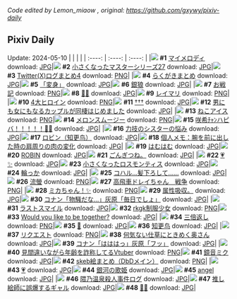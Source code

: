*Code edited by Lemon_miaow , original: https://github.com/gxywy/pixiv-daily*
## Pixiv Daily 
Update: 2024-05-10
|      |      |      |
| :----: | :----: | :----: |
|![](https://pximg.lemonmiaow.xyz/c/240x480/img-master/img/2024/05/08/00/00/23/118532273_p0_master1200.jpg) **#1** [マイメロディ](https://www.pixiv.net/artworks/118532273) download: [JPG](https://pximg.lemonmiaow.xyz/img-original/img/2024/05/08/00/00/23/118532273_p0.jpg)|![](https://pximg.lemonmiaow.xyz/c/240x480/img-master/img/2024/05/08/01/05/17/118534492_p0_master1200.jpg) **#2** [小さくなったマスターシリーズ27](https://www.pixiv.net/artworks/118534492) download: [JPG](https://pximg.lemonmiaow.xyz/img-original/img/2024/05/08/01/05/17/118534492_p0.jpg)|![](https://pximg.lemonmiaow.xyz/c/240x480/img-master/img/2024/05/08/00/09/46/118532831_p0_master1200.jpg) **#3** [Twitter(Ⅹ)ログまとめ4](https://www.pixiv.net/artworks/118532831) download: [PNG](https://pximg.lemonmiaow.xyz/img-original/img/2024/05/08/00/09/46/118532831_p0.png)|
|![](https://pximg.lemonmiaow.xyz/c/240x480/img-master/img/2024/05/08/06/00/24/118538361_p0_master1200.jpg) **#4** [らくがきまとめ](https://www.pixiv.net/artworks/118538361) download: [JPG](https://pximg.lemonmiaow.xyz/img-original/img/2024/05/08/06/00/24/118538361_p0.jpg)|![](https://pximg.lemonmiaow.xyz/c/240x480/img-master/img/2024/05/08/00/00/21/118532258_p0_master1200.jpg) **#5** [「変身」](https://www.pixiv.net/artworks/118532258) download: [JPG](https://pximg.lemonmiaow.xyz/img-original/img/2024/05/08/00/00/21/118532258_p0.jpg)|![](https://pximg.lemonmiaow.xyz/c/240x480/img-master/img/2024/05/08/00/42/02/118533867_p0_master1200.jpg) **#6** [銀狼](https://www.pixiv.net/artworks/118533867) download: [JPG](https://pximg.lemonmiaow.xyz/img-original/img/2024/05/08/00/42/02/118533867_p0.jpg)|
|![](https://pximg.lemonmiaow.xyz/c/240x480/img-master/img/2024/05/08/21/41/41/118554465_p0_master1200.jpg) **#7** [お戦記](https://www.pixiv.net/artworks/118554465) download: [PNG](https://pximg.lemonmiaow.xyz/img-original/img/2024/05/08/21/41/41/118554465_p0.png)|![](https://pximg.lemonmiaow.xyz/c/240x480/img-master/img/2024/05/08/13/28/43/118544263_p0_master1200.jpg) **#8** [💜✨](https://www.pixiv.net/artworks/118544263) download: [JPG](https://pximg.lemonmiaow.xyz/img-original/img/2024/05/08/13/28/43/118544263_p0.jpg)|![](https://pximg.lemonmiaow.xyz/c/240x480/img-master/img/2024/05/08/00/00/11/118532210_p0_master1200.jpg) **#9** [レイマリ](https://www.pixiv.net/artworks/118532210) download: [PNG](https://pximg.lemonmiaow.xyz/img-original/img/2024/05/08/00/00/11/118532210_p0.png)|
|![](https://pximg.lemonmiaow.xyz/c/240x480/img-master/img/2024/05/08/00/00/06/118532182_p0_master1200.jpg) **#10** [4大ヒロイン](https://www.pixiv.net/artworks/118532182) download: [PNG](https://pximg.lemonmiaow.xyz/img-original/img/2024/05/08/00/00/06/118532182_p0.png)|![](https://pximg.lemonmiaow.xyz/c/240x480/img-master/img/2024/05/08/01/06/54/118534536_p0_master1200.jpg) **#11** [†††](https://www.pixiv.net/artworks/118534536) download: [JPG](https://pximg.lemonmiaow.xyz/img-original/img/2024/05/08/01/06/54/118534536_p0.jpg)|![](https://pximg.lemonmiaow.xyz/c/240x480/img-master/img/2024/05/09/00/00/32/118559162_p0_master1200.jpg) **#12** [男にも女にもなるカップルが同棲はじめました](https://www.pixiv.net/artworks/118559162) download: [JPG](https://pximg.lemonmiaow.xyz/img-original/img/2024/05/09/00/00/32/118559162_p0.jpg)|
|![](https://pximg.lemonmiaow.xyz/c/240x480/img-master/img/2024/05/09/20/30/05/118578333_p0_master1200.jpg) **#13** [ねこアイス](https://www.pixiv.net/artworks/118578333) download: [PNG](https://pximg.lemonmiaow.xyz/img-original/img/2024/05/09/20/30/05/118578333_p0.png)|![](https://pximg.lemonmiaow.xyz/c/240x480/img-master/img/2024/05/08/21/25/55/118553958_p0_master1200.jpg) **#14** [メロンスムージー](https://www.pixiv.net/artworks/118553958) download: [PNG](https://pximg.lemonmiaow.xyz/img-original/img/2024/05/08/21/25/55/118553958_p0.png)|![](https://pximg.lemonmiaow.xyz/c/240x480/img-master/img/2024/05/09/03/14/52/118563327_p0_master1200.jpg) **#15** [咲希ﾁｬﾝハピバ！！！！！🎂🎉](https://www.pixiv.net/artworks/118563327) download: [JPG](https://pximg.lemonmiaow.xyz/img-original/img/2024/05/09/03/14/52/118563327_p0.jpg)|
|![](https://pximg.lemonmiaow.xyz/c/240x480/img-master/img/2024/05/09/19/31/55/118576770_p0_master1200.jpg) **#16** [力技のシスターの悩み](https://www.pixiv.net/artworks/118576770) download: [JPG](https://pximg.lemonmiaow.xyz/img-original/img/2024/05/09/19/31/55/118576770_p0.jpg)|![](https://pximg.lemonmiaow.xyz/c/240x480/img-master/img/2024/05/08/00/00/44/118532366_p0_master1200.jpg) **#17** [ロビン（知更鸟）](https://www.pixiv.net/artworks/118532366) download: [JPG](https://pximg.lemonmiaow.xyz/img-original/img/2024/05/08/00/00/44/118532366_p0.jpg)|![](https://pximg.lemonmiaow.xyz/c/240x480/img-master/img/2024/05/09/06/00/05/118564847_p0_master1200.jpg) **#18** [個人メモ：腕を前に出した時の肩周りの肉の変化](https://www.pixiv.net/artworks/118564847) download: [JPG](https://pximg.lemonmiaow.xyz/img-original/img/2024/05/09/06/00/05/118564847_p0.jpg)|
|![](https://pximg.lemonmiaow.xyz/c/240x480/img-master/img/2024/05/09/00/00/08/118559040_p0_master1200.jpg) **#19** [はむはむ](https://www.pixiv.net/artworks/118559040) download: [JPG](https://pximg.lemonmiaow.xyz/img-original/img/2024/05/09/00/00/08/118559040_p0.jpg)|![](https://pximg.lemonmiaow.xyz/c/240x480/img-master/img/2024/05/09/16/57/50/118573331_p0_master1200.jpg) **#20** [ROBIN](https://www.pixiv.net/artworks/118573331) download: [JPG](https://pximg.lemonmiaow.xyz/img-original/img/2024/05/09/16/57/50/118573331_p0.jpg)|![](https://pximg.lemonmiaow.xyz/c/240x480/img-master/img/2024/05/09/04/43/17/118564176_p0_master1200.jpg) **#21** [ごんぎつね。](https://www.pixiv.net/artworks/118564176) download: [JPG](https://pximg.lemonmiaow.xyz/img-original/img/2024/05/09/04/43/17/118564176_p0.jpg)|
|![](https://pximg.lemonmiaow.xyz/c/240x480/img-master/img/2024/05/09/14/00/23/118570786_p0_master1200.jpg) **#22** [💗✨](https://www.pixiv.net/artworks/118570786) download: [JPG](https://pximg.lemonmiaow.xyz/img-original/img/2024/05/09/14/00/23/118570786_p0.jpg)|![](https://pximg.lemonmiaow.xyz/c/240x480/img-master/img/2024/05/08/10/35/28/118541626_p0_master1200.jpg) **#23** [小さくなったロスモンティス](https://www.pixiv.net/artworks/118541626) download: [JPG](https://pximg.lemonmiaow.xyz/img-original/img/2024/05/08/10/35/28/118541626_p0.jpg)|![](https://pximg.lemonmiaow.xyz/c/240x480/img-master/img/2024/05/08/13/25/52/118544223_p0_master1200.jpg) **#24** [輪っか](https://www.pixiv.net/artworks/118544223) download: [JPG](https://pximg.lemonmiaow.xyz/img-original/img/2024/05/08/13/25/52/118544223_p0.jpg)|
|![](https://pximg.lemonmiaow.xyz/c/240x480/img-master/img/2024/05/08/00/00/23/118532271_p0_master1200.jpg) **#25** [コハル…髪下ろして……](https://www.pixiv.net/artworks/118532271) download: [JPG](https://pximg.lemonmiaow.xyz/img-original/img/2024/05/08/00/00/23/118532271_p0.jpg)|![](https://pximg.lemonmiaow.xyz/c/240x480/img-master/img/2024/05/08/13/13/29/118544049_p0_master1200.jpg) **#26** [流螢](https://www.pixiv.net/artworks/118544049) download: [PNG](https://pximg.lemonmiaow.xyz/img-original/img/2024/05/08/13/13/29/118544049_p0.png)|![](https://pximg.lemonmiaow.xyz/c/240x480/img-master/img/2024/05/08/18/00/49/118548708_p0_master1200.jpg) **#27** [高飛車ドレイちゃん　戦争](https://www.pixiv.net/artworks/118548708) download: [PNG](https://pximg.lemonmiaow.xyz/img-original/img/2024/05/08/18/00/49/118548708_p0.png)|
|![](https://pximg.lemonmiaow.xyz/c/240x480/img-master/img/2024/05/08/01/04/34/118534479_p0_master1200.jpg) **#28** [ミカちゃん！✨](https://www.pixiv.net/artworks/118534479) download: [PNG](https://pximg.lemonmiaow.xyz/img-original/img/2024/05/08/01/04/34/118534479_p0.png)|![](https://pximg.lemonmiaow.xyz/c/240x480/img-master/img/2024/05/08/13/44/26/118544477_p0_master1200.jpg) **#29** [属性吸収。](https://www.pixiv.net/artworks/118544477) download: [JPG](https://pximg.lemonmiaow.xyz/img-original/img/2024/05/08/13/44/26/118544477_p0.jpg)|![](https://pximg.lemonmiaow.xyz/c/240x480/img-master/img/2024/05/08/15/07/54/118545691_p0_master1200.jpg) **#30** [コナン「物騒だな…」灰原「毎日でしょ」](https://www.pixiv.net/artworks/118545691) download: [JPG](https://pximg.lemonmiaow.xyz/img-original/img/2024/05/08/15/07/54/118545691_p0.jpg)|
|![](https://pximg.lemonmiaow.xyz/c/240x480/img-master/img/2024/05/09/00/00/37/118559191_p0_master1200.jpg) **#31** [ラストスマイル](https://www.pixiv.net/artworks/118559191) download: [JPG](https://pximg.lemonmiaow.xyz/img-original/img/2024/05/09/00/00/37/118559191_p0.jpg)|![](https://pximg.lemonmiaow.xyz/c/240x480/img-master/img/2024/05/08/17/35/59/118548092_p0_master1200.jpg) **#32** [rkgk制服少女](https://www.pixiv.net/artworks/118548092) download: [PNG](https://pximg.lemonmiaow.xyz/img-original/img/2024/05/08/17/35/59/118548092_p0.png)|![](https://pximg.lemonmiaow.xyz/c/240x480/img-master/img/2024/05/08/09/14/50/118540655_p0_master1200.jpg) **#33** [Would you like to be together?](https://www.pixiv.net/artworks/118540655) download: [JPG](https://pximg.lemonmiaow.xyz/img-original/img/2024/05/08/09/14/50/118540655_p0.jpg)|
|![](https://pximg.lemonmiaow.xyz/c/240x480/img-master/img/2024/05/08/07/30/01/118539397_p0_master1200.jpg) **#34** [三倍返し](https://www.pixiv.net/artworks/118539397) download: [PNG](https://pximg.lemonmiaow.xyz/img-original/img/2024/05/08/07/30/01/118539397_p0.png)|![](https://pximg.lemonmiaow.xyz/c/240x480/img-master/img/2024/05/09/23/06/13/118583337_p0_master1200.jpg) **#35** [🌃](https://www.pixiv.net/artworks/118583337) download: [JPG](https://pximg.lemonmiaow.xyz/img-original/img/2024/05/09/23/06/13/118583337_p0.jpg)|![](https://pximg.lemonmiaow.xyz/c/240x480/img-master/img/2024/05/08/18/44/44/118549690_p0_master1200.jpg) **#36** [知更鸟](https://www.pixiv.net/artworks/118549690) download: [JPG](https://pximg.lemonmiaow.xyz/img-original/img/2024/05/08/18/44/44/118549690_p0.jpg)|
|![](https://pximg.lemonmiaow.xyz/c/240x480/img-master/img/2024/05/08/06/30/07/118538674_p0_master1200.jpg) **#37** [リクエスト](https://www.pixiv.net/artworks/118538674) download: [PNG](https://pximg.lemonmiaow.xyz/img-original/img/2024/05/08/06/30/07/118538674_p0.png)|![](https://pximg.lemonmiaow.xyz/c/240x480/img-master/img/2024/05/09/00/05/56/118559553_p0_master1200.jpg) **#38** [何気ない仕草にときめく奥さん](https://www.pixiv.net/artworks/118559553) download: [JPG](https://pximg.lemonmiaow.xyz/img-original/img/2024/05/09/00/05/56/118559553_p0.jpg)|![](https://pximg.lemonmiaow.xyz/c/240x480/img-master/img/2024/05/09/13/56/17/118570716_p0_master1200.jpg) **#39** [コナン「はははっ」灰原「フッ」](https://www.pixiv.net/artworks/118570716) download: [JPG](https://pximg.lemonmiaow.xyz/img-original/img/2024/05/09/13/56/17/118570716_p0.jpg)|
|![](https://pximg.lemonmiaow.xyz/c/240x480/img-master/img/2024/05/08/21/06/25/118553423_p0_master1200.jpg) **#40** [見間違いながら年齢を詐称してるVtuber](https://www.pixiv.net/artworks/118553423) download: [PNG](https://pximg.lemonmiaow.xyz/img-original/img/2024/05/08/21/06/25/118553423_p0.png)|![](https://pximg.lemonmiaow.xyz/c/240x480/img-master/img/2024/05/08/23/49/44/118558677_p0_master1200.jpg) **#41** [鏡音ミク](https://www.pixiv.net/artworks/118558677) download: [JPG](https://pximg.lemonmiaow.xyz/img-original/img/2024/05/08/23/49/44/118558677_p0.jpg)|![](https://pximg.lemonmiaow.xyz/c/240x480/img-master/img/2024/05/10/11/33/15/118569481_p0_master1200.jpg) **#42** [skeb絵まとめ（DbDメイン）](https://www.pixiv.net/artworks/118569481) download: [PNG](https://pximg.lemonmiaow.xyz/img-original/img/2024/05/10/11/33/15/118569481_p0.png)|
|![](https://pximg.lemonmiaow.xyz/c/240x480/img-master/img/2024/05/08/08/14/51/118539952_p0_master1200.jpg) **#43** [💗](https://www.pixiv.net/artworks/118539952) download: [JPG](https://pximg.lemonmiaow.xyz/img-original/img/2024/05/08/08/14/51/118539952_p0.jpg)|![](https://pximg.lemonmiaow.xyz/c/240x480/img-master/img/2024/05/09/00/00/20/118559093_p0_master1200.jpg) **#44** [銀河の歌姫](https://www.pixiv.net/artworks/118559093) download: [JPG](https://pximg.lemonmiaow.xyz/img-original/img/2024/05/09/00/00/20/118559093_p0.jpg)|![](https://pximg.lemonmiaow.xyz/c/240x480/img-master/img/2024/05/09/00/49/22/118560832_p0_master1200.jpg) **#45** [angel](https://www.pixiv.net/artworks/118560832) download: [JPG](https://pximg.lemonmiaow.xyz/img-original/img/2024/05/09/00/49/22/118560832_p0.jpg)|
|![](https://pximg.lemonmiaow.xyz/c/240x480/img-master/img/2024/05/08/20/42/56/118552631_p0_master1200.jpg) **#46** [隈乃温泉殺人事件ログ](https://www.pixiv.net/artworks/118552631) download: [JPG](https://pximg.lemonmiaow.xyz/img-original/img/2024/05/08/20/42/56/118552631_p0.jpg)|![](https://pximg.lemonmiaow.xyz/c/240x480/img-master/img/2024/05/08/18/49/29/118549793_p0_master1200.jpg) **#47** [推し絵師に誤爆するギャル](https://www.pixiv.net/artworks/118549793) download: [JPG](https://pximg.lemonmiaow.xyz/img-original/img/2024/05/08/18/49/29/118549793_p0.jpg)|![](https://pximg.lemonmiaow.xyz/c/240x480/img-master/img/2024/05/09/19/34/53/118576851_p0_master1200.jpg) **#48** [🐔🐲](https://www.pixiv.net/artworks/118576851) download: [JPG](https://pximg.lemonmiaow.xyz/img-original/img/2024/05/09/19/34/53/118576851_p0.jpg)|
